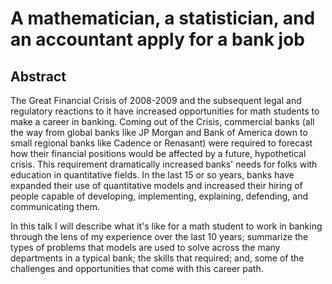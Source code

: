 # A mathematician, a statistician, and an accountant apply for a bank job

## Abstract

The Great Financial Crisis of 2008-2009 and the subsequent legal and regulatory reactions to it have increased opportunities for math students to make a career in banking. Coming out of the Crisis, commercial banks (all the way from global banks like JP Morgan and Bank of America down to small regional banks like Cadence or Renasant) were required to forecast how their financial positions would be affected by a future, hypothetical crisis. This requirement dramatically increased banks' needs for folks with education in quantitative fields. In the last 15 or so years, banks have expanded their use of quantitative models and increased their hiring of people capable of developing, implementing, explaining, defending, and communicating them. 

In this talk I will describe what it's like for a math student to work in banking through the lens of my experience over the last 10 years; summarize the types of problems that models are used to solve across the many departments in a typical bank; the skills that required; and, some of the challenges and opportunities that come with this career path.
